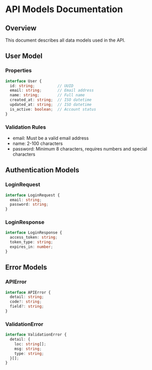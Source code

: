 # API Models Documentation

## Overview
This document describes all data models used in the API.

## User Model

### Properties
```typescript
interface User {
  id: string;          // UUID
  email: string;       // Email address
  name: string;        // Full name
  created_at: string;  // ISO datetime
  updated_at: string;  // ISO datetime
  is_active: boolean;  // Account status
}
```

### Validation Rules
- email: Must be a valid email address
- name: 2-100 characters
- password: Minimum 8 characters, requires numbers and special characters

## Authentication Models

### LoginRequest
```typescript
interface LoginRequest {
  email: string;
  password: string;
}
```

### LoginResponse
```typescript
interface LoginResponse {
  access_token: string;
  token_type: string;
  expires_in: number;
}
```

## Error Models

### APIError
```typescript
interface APIError {
  detail: string;
  code?: string;
  field?: string;
}
```

### ValidationError
```typescript
interface ValidationError {
  detail: {
    loc: string[];
    msg: string;
    type: string;
  }[];
} 